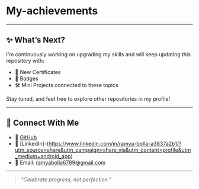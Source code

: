 # My-achievements

---

## ✨ What’s Next?

I'm continuously working on upgrading my skills and will keep updating this repository with:
- 📘 New Certificates
- 📄 Badges
- 🛠️ Mini Projects connected to these topics

Stay tuned, and feel free to explore other repositories in my profile!

---

## 🔗 Connect With Me

- 🔹 [GitHub](https://github.com/22kq1a5405)
- 🔹 [LinkedIn]-(https://www.linkedin.com/in/ramya-bolla-a3837a2b1/?utm_source=share&utm_campaign=share_via&utm_content=profile&utm_medium=android_app)
- 🔹 Email: ramyabolla6789@gmail.com

---

> _"Celebrate progress, not perfection."_

